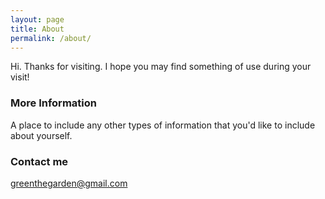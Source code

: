 ```yaml
---
layout: page
title: About
permalink: /about/
---
```


Hi. Thanks for visiting. I hope you may find something of use during your visit!

### More Information

A place to include any other types of information that you'd like to include about yourself.

### Contact me

[greenthegarden@gmail.com](mailto:greenthegarden@gmail.com)
